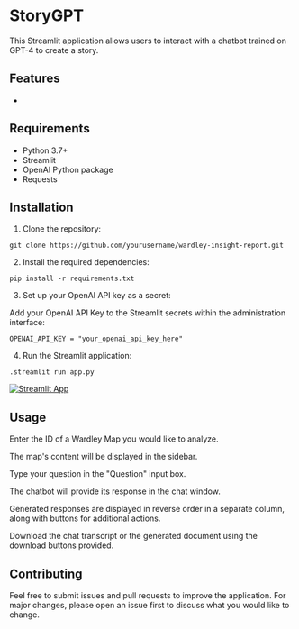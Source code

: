 # StoryGPT

This Streamlit application allows users to interact with a chatbot trained on GPT-4 to create a story.

## Features

- 

## Requirements

- Python 3.7+
- Streamlit
- OpenAI Python package
- Requests

## Installation

1. Clone the repository:

`git clone https://github.com/yourusername/wardley-insight-report.git`

2. Install the required dependencies:

`pip install -r requirements.txt`

3. Set up your OpenAI API key as a secret:

Add your OpenAI API Key to the Streamlit secrets within the administration interface:

`OPENAI_API_KEY = "your_openai_api_key_here"`

4. Run the Streamlit application:

`.streamlit run app.py`

[![Streamlit App](https://static.streamlit.io/badges/streamlit_badge_black_white.svg)](https://storygpt.streamlit.app/)

## Usage
Enter the ID of a Wardley Map you would like to analyze.

The map's content will be displayed in the sidebar.

Type your question in the "Question" input box.

The chatbot will provide its response in the chat window.

Generated responses are displayed in reverse order in a separate column, along with buttons for additional actions.

Download the chat transcript or the generated document using the download buttons provided.

## Contributing
Feel free to submit issues and pull requests to improve the application. For major changes, please open an issue first to discuss what you would like to change.
